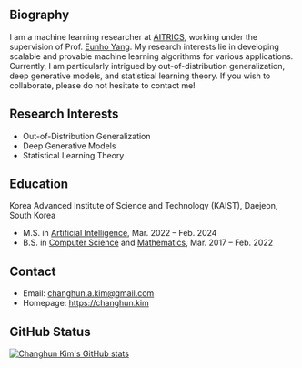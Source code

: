 ## Biography
I am a machine learning researcher at [AITRICS](http://en.aitrics.com/?redirect=no), working under the supervision of Prof. [Eunho Yang](https://mli.kaist.ac.kr/people/). My research interests lie in developing scalable and provable machine learning algorithms for various applications. Currently, I am particularly intrigued by out-of-distribution generalization, deep generative models, and statistical learning theory. If you wish to collaborate, please do not hesitate to contact me!

## Research Interests
- Out-of-Distribution Generalization
- Deep Generative Models
- Statistical Learning Theory

## Education
Korea Advanced Institute of Science and Technology (KAIST), Daejeon, South Korea
- M.S. in [Artificial Intelligence](https://gsai.kaist.ac.kr), Mar. 2022 – Feb. 2024
- B.S. in [Computer Science](https://cs.kaist.ac.kr) and [Mathematics](https://mathsci.kaist.ac.kr/home/en/), Mar. 2017 – Feb. 2022

## Contact
- Email: [changhun.a.kim@gmail.com](mailto:changhun.a.kim@gmail.com)
- Homepage: <a href="https://changhun.kim" target="_blank">https://changhun.kim</a>

## GitHub Status
[![Changhun Kim's GitHub stats](https://github-readme-stats.vercel.app/api?username=drumpt)](https://github.com/anuraghazra/github-readme-stats)

<!--
**drumpt/drumpt** is a ✨ _special_ ✨ repository because its `README.md` (this file) appears on your GitHub profile.

Here are some ideas to get you started:

- 🔭 I’m currently working on ...
- 🌱 I’m currently learning ...
- 👯 I’m looking to collaborate on ...
- 🤔 I’m looking for help with ...
- 💬 Ask me about ...
- 📫 How to reach me: ...
- 😄 Pronouns: ...
- ⚡ Fun fact: ...
-->

